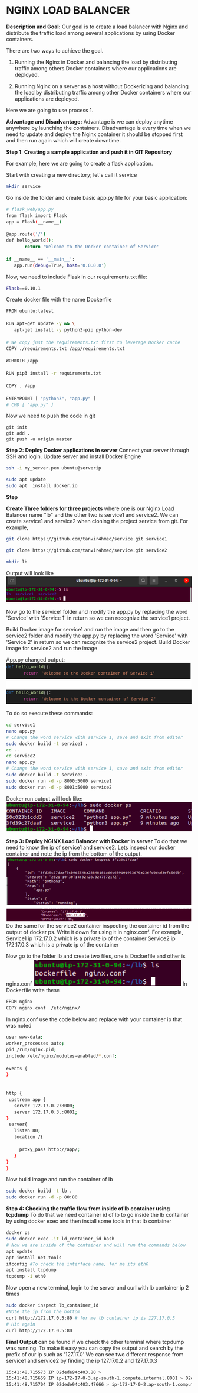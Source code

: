 # **NGINX LOAD BALANCER**

**Description and Goal:** Our goal is to create a load balancer with Nginx and distribute the traffic load among several applications by using Docker containers.

There are two ways to achieve the goal.
 1. Running the Nginx in Docker and balancing the load by distributing traffic among others Docker containers where our applications are deployed.

2. Running Nginx on a server as a host without Dockerizing and balancing the load by distributing traffic among other Docker containers where our applications are deployed.

Here we are going to use process 1.

**Advantage and Disadvantage:** Advantage is we can deploy anytime anywhere by launching the containers. Disadvantage is every time when we need to update and deploy the Nginx container it should be stopped first and then run again which will create downtime.

**Step 1: Creating a sample application and push it in GIT Repository**

For example, here we are going to create a flask application.

Start with creating a new directory; let&#39;s call it service
```sh
mkdir service
```
Go inside the folder and create basic app.py file for your basic application:

```sh
# flask_web/app.py
from flask import Flask
app = Flask(__name__)
 
@app.route('/')
def hello_world():
       return 'Welcome to the Docker container of Service'
 
if __name__ == '__main__':
   app.run(debug=True, host='0.0.0.0')
```
Now, we need to include Flask in our requirements.txt file:
```sh
Flask==0.10.1
```
Create docker file with the name Dockerfile
```sh
FROM ubuntu:latest
 
RUN apt-get update -y && \
   apt-get install -y python3-pip python-dev
 
# We copy just the requirements.txt first to leverage Docker cache
COPY ./requirements.txt /app/requirements.txt
 
WORKDIR /app
 
RUN pip3 install -r requirements.txt
 
COPY . /app
 
ENTRYPOINT [ "python3", "app.py" ]
# CMD [ "app.py" ]

```
Now we need to push the code in git
```
git init
git add .
git push -u origin master

```

**Step 2: Deploy Docker applications in server**
Connect your server through SSH and login. Update server and install Docker Engine
```sh
ssh -i my_server.pem ubuntu@serverip

```
```sh
sudo apt update
sudo apt  install docker.io
```
**Step**

**Create Three folders for three projects** where one is our Nginx Load Balancer name &quot;lb&quot; and the other two is service1 and service2. We can create service1 and service2 when cloning the project service from git.
 For example,
```sh
git clone https://github.com/tanvir4hmed/service.git service1
```
```sh
git clone https://github.com/tanvir4hmed/service.git service2
```
```sh
mkdir lb
```
Output will look like
![](https://github.com/tanvir4hmed/service/blob/main/readme_images/image_1.png)

Now go to the service1 folder and modify the app.py by replacing the word &#39;Service&#39; with &#39;Service 1&#39; in return so we can recognize the service1 project.

Build Docker image for service1 and run the image
and
then go to the service2 folder and modify the app.py by replacing the word &#39;Service&#39; with &#39;Service 2&#39; in return so we can recognize the service2 project.
Build Docker image for service2 and run the image

App.py changed output:
![](https://github.com/tanvir4hmed/service/blob/main/readme_images/image_2.png)


To do so execute these commands:
```sh
cd service1
nano app.py
# Change the word service with service 1, save and exit from editor
sudo docker build -t service1 .
cd ..
cd service2
nano app.py
# Change the word service with service 1, save and exit from editor
sudo docker build -t service2 .
sudo docker run -d -p 8000:5000 service1
sudo docker run -d -p 8001:5000 service2
```
Docker run output will look like:
![](https://github.com/tanvir4hmed/service/blob/main/readme_images/image_3.png)


**Step 3: Deploy NGINX Load Balancer with Docker in server**
To do that we need to know the ip of service1 and service2.
Lets inspect our docker container and note the ip from the bottom of the output.
![](https://github.com/tanvir4hmed/service/blob/main/readme_images/image_4.png)
Do the same for the service2 container inspecting the container id from the output of docker ps.
Write it down for using it in nginx.conf. For example,
Service1 ip 172.17.0.2 which is a private ip of the container
Service2 ip 172.17.0.3 which is a private ip of the container

Now go to the folder lb and create two files, one is Dockerfile and other is nginx.conf
![](https://github.com/tanvir4hmed/service/blob/main/readme_images/image_5.png)
 In Dockerfile write these
```sh
FROM nginx
COPY nginx.conf  /etc/nginx/
```
In nginx.conf use the code below and replace with your container ip that was noted
```sh
user www-data;
worker_processes auto;
pid /run/nginx.pid;
include /etc/nginx/modules-enabled/*.conf;
 
events {
}


http {
 upstream app {
   server 172.17.0.2:8000;
   server 172.17.0.3.:8001;
}
 server{
   listen 80;
   location /{
 
     proxy_pass http://app/;
   }
}
}
```

Now build image and run the container of lb
```sh
sudo docker build -t lb .
sudo docker run -d -p 80:80
```
**Step 4: Checking the traffic flow from inside of lb container using tcpdump**
To do that we need container id of lb to go inside the lb container by using docker exec and then install some tools in that lb container
```sh
docker ps
sudo docker exec -it ld_container_id bash
# Now we are inside of the container and will run the commands below
apt update
apt install net-tools
ifconfig #To check the interface name, for me its eth0
apt install tcpdump
tcpdump -i eth0

```

Now open a new terminal, login to the server and curl with lb container ip 2 times
```sh
sudo docker inspect lb_container_id
#Note the ip from the bottom
curl http://172.17.0.5:80 # for me lb container ip is 127.17.0.5
# Hit again
curl http://172.17.0.5:80
```

**Final Output** can be found if we check the other terminal where tcpdump was running.
 To make it easy you can copy the output and search by the prefix of our ip such as &#39;127.17.0&#39;
 We can see two different response from service1 and service2 by finding the ip 127.17.0.2 and 127.17.0.3
```sh
15:41:48.715573 IP 02dede94c403.80 > 
15:41:48.715659 IP ip-172-17-0-3.ap-south-1.compute.internal.8001 > 02dede94c403.45274: Flags [R.], seq 0, ack 802058568, win 0, length 0
15:41:48.715704 IP 02dede94c403.47666 > ip-172-17-0-2.ap-south-1.compute.internal.8000: Flags [S], seq 4164453549, win 64240, options [mss 1460,sackOK,TS val 1141177490 ecr 0,nop,wscale 7], length 0
```
